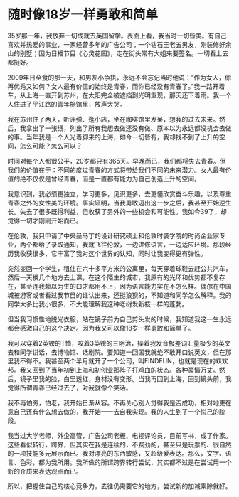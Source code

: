 # 随时像18岁一样勇敢和简单

35岁那一年，我放弃一切成就去英国留学。表面上看，我当时一切皆美。有自己喜欢并热爱的事业，一家经营多年的广告公司；一个钻石王老五男友，刚装修好余山的别墅；因为日播节目《心灵花园》，走在街头常有大姐来要签名。一切看上去都挺好。 

2009年日全食的那一天，和男友小争执，永远不会忘记当时他说：“作为女人，你再优秀又如何？女人最有价值的始终是青春，而你已经没有青春了。”我一路开着车，从上海一直开到苏州，在太阳完全被遮挡到光明重现，那天还下着雨。我一个人住进了平江路的青年旅馆里，放声大哭。 

我在苏州住了两天，听评弹、逛小店，坐在咖啡馆里发呆，想我的过去未来。然后，我拿出了一张纸，列出了所有我想去做还没有做、原本以为永远都没机会去做的事。当年我是一个人光着脚来的上海，如今一切皆有，我却找不到了上升的空间，怎么可能？怎么可以？ 

时间对每个人都很公平，20岁都只有365天。早晚而已，我们都将失去青春。但我们的价值在于：不同的度过青春的方式将带给我们不同的未来潜力。女人最有价值的绝不仅仅是曾经青春，而是一直都有能力为自己创造上升的空间。 

我意识到，我必须更独立，学习更多，见识更多，去更懂欣赏奋斗乐趣，以及尊重青春之外的女性美的环境。事实证明，当我勇敢迈出这一步之后，我甚至开始逆生长。失去了很多既得利益，但收获了另外的一些机会和可能性。我如今39了，却觉得一切才刚刚开始而已。 

在伦敦，我只申请了中央圣马丁的设计研究硕士和伦敦时装学院的时尚企业家专业，两个都给了录取通知，我就飞往伦敦，一边进修语言，一边适应环境。那段经历我收获很多，它丰富了我对这个世界的认知，同时让我变得更有弹性。 

突然变回一个学生，租住在六十多平方米的公寓里，每天穿着球鞋去赶公共汽车，然后一天换几个地方去上课，在这个陌生的城市，我原有的光环和优势都不复存在，甚至连我赖以为生的口才都用不上，因为语言能力实在不怎么样。偶尔在中国城被游客或者看过我节目的谁认出来，还挺狼狈的，不知道和同学怎么解释。我的同学大多比我小很多，不大能理解我这种老树发新枝一样的蓬勃。 

但当我习惯性地脱光衣服，站在镜子前为自己剪头发的时候，我知道我这一生永远都会感激自己的这个决定。因为我又可以像18岁一样勇敢和简单了。 

我可以穿着2英镑的T恤，咬着3英镑的三明治，操着我发音极差词汇量极少的英文去和同学讲话，去博物馆、话剧院。要知道一回国我就绝不敢开口说英文，但在那里我不得不。我甚至两个半月就开了一个公司，叫FINDFUN，也就是现在的欢欢邦。我又回到了当年初到上海和初创业那阵子打鸡血的状态。各种豪情万丈。然后，镜子里我的脸，白里透红，身材没有变形。当我再回到上海，回到镜头前，我觉得所谓青春已经过去了，对我就像个笑话。 

我不再怕穷，怕老，我开始日渐从容。不再关心别人觉得我是否成功，相对地更在意自己还有什么想去做的，我开始一一去自我实现。我的人生到了一个悦己的阶段。 

我当过大学老师，外企高管，广告公司老板、电视评论员，目前写书，成了作家。这些看似转行，跨界，但其实在我是连续的，不费劲的，甚至只是玩票的、很自然的一项技能多元展示而已。我对漂亮的东西敏感，又超级爱表达。那么，文字、语言、色彩，都为我所用。我所做的所谓跨界转行尝试，其实都不过是在尝试用一个新的介质来表达观点而已。 

所以，把握住自己的核心竞争力，去往仍需要它的地方，尝试新的加减乘除就好。